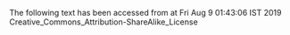 The following text has been accessed from at Fri Aug 9 01:43:06 IST 2019
Creative_Commons_Attribution-ShareAlike_License
